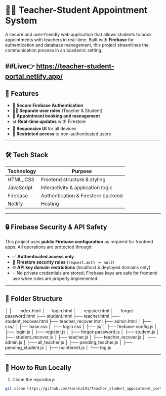 # 🧑‍🏫 Teacher-Student Appointment System

A secure and user-friendly web application that allows students to book appointments with teachers in real-time. Built with **Firebase** for authentication and database management, this project streamlines the communication process in an academic setting.

##Live👉 https://teacher-student-portal.netlify.app/
---

## 📌 Features

- 🔐 **Secure Firebase Authentication**  
- 👨‍🎓 **Separate user roles** (Teacher & Student)  
- 📅 **Appointment booking and management**  
- 📊 **Real-time updates** with Firestore  
- 📱 **Responsive UI** for all devices  
- 🚫 **Restricted access** to non-authenticated users  

---

## 🛠️ Tech Stack

| Technology        | Purpose                               |
|------------------|---------------------------------------|
| HTML, CSS        | Frontend structure & styling           |
| JavaScript       | Interactivity & application logic     |
| Firebase         | Authentication & Firestore backend    |
| Netlify          | Hosting                               |

---

## 🔒 Firebase Security & API Safety

This project uses **public Firebase configuration** as required for frontend apps. All operations are protected through:

- ✅ **Authenticated access only**  
- 🔐 **Firestore security rules** (`request.auth != null`)  
- 🌐 **API key domain restrictions** (localhost & deployed domains only)  
- 💡 No private credentials are stored; Firebase keys are safe for frontend use when rules are properly implemented.

---

## 📂 Folder Structure
│
├── index.html
├── login.html
├── register.html
├── forgot-password.html
├── student.html
├── teacher.html
├── student_recover.html
├── teacher_recover.html
├── admin.html
│
├── css/
│ ├── base.css
│ ├── login.css
│
├── js/
│ ├── firebase-config.js
│ ├── login.js
│ ├── register.js
│ ├── forgot-password.js
│ ├── student.js
│ ├── student_recover.js
│ ├── teacher.js
│ ├── teacher_recover.js
│ ├── admin.js
│ ├── all_teacher.js
│ ├── pending_teacher.js
│ ├── pending_student.js
│ ├── nointernet.js
│ └── log.js

---

## 🚀 How to Run Locally

1. Clone the repository:
```bash
git clone https://github.com/Sarika191/Teacher_student_appointment_portal.git

